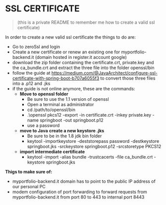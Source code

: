 
# SSL CERTIFICATE

> (this is a private README to remember me how to create a valid ssl certificate)

In order to create a new valid ssl certificate the things to do are:
- Go to zeroSsl and login
- Create a new certificate or renew an existing one for myportfolio-backend.it (domain hosted in register.it account google)
- download the zip folder containing the certificate.crt, private.key and the ca_bundle.crt and extract the three file into the folder openssl/bin
- follow the guide at https://medium.com/@JavaArchitect/configure-ssl-certificate-with-spring-boot-b707a6055f3 to convert those three files into a .p12 and .jks
- if the guide is not online anymore, these are the commands:
	- **Move to openssl folder**
		- Be sure to use the 1.1 version of openssl
		- Open a terminal as administrator
		- cd /path/to/openssl/bin
		- .\openssl pkcs12 -export -in certificate.crt -inkey private.key -name springboot -out springboot.p12
		- use a password
	- **move to Java**
	  **create a new keystore .jks**
	  	- Be sure to be in the 1.8 jdk bin folder
		- keytool -importkeystore -deststorepass password -destkeystore springboot.jks -srckeystore springboot.p12 -srcstoretype PKCS12
	- **import intermediate certificate**
		- keytool -import -alias bundle -trustcacerts -file ca_bundle.crt -keystore springboot.jks

**Thigs to make sure of:**
 - myportfolio-backend.it domain has to point to the public IP address of our personal PC
 - modem configuration of port forwarding to forward requests from myportfolio-backend.it from port 80 to 443 to internal port 8443
